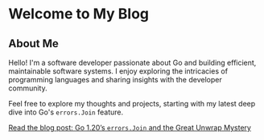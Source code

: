 <!-- Google tag (gtag.js) -->
<script async src="https://www.googletagmanager.com/gtag/js?id=G-RXWM6BBFPQ"></script>
<script>
  window.dataLayer = window.dataLayer || [];
  function gtag(){dataLayer.push(arguments);}
  gtag('js', new Date());

  gtag('config', 'G-RXWM6BBFPQ');
</script>
# Welcome to My Blog

## About Me

Hello! I'm a software developer passionate about Go and building efficient, maintainable software systems.
I enjoy exploring the intricacies of programming languages and sharing insights with the developer community.

Feel free to explore my thoughts and projects, starting with my latest deep dive into Go's `errors.Join` feature.

[Read the blog post: Go 1.20’s `errors.Join` and the Great Unwrap Mystery](Go1.20_Errors_Join_Blog.md)

